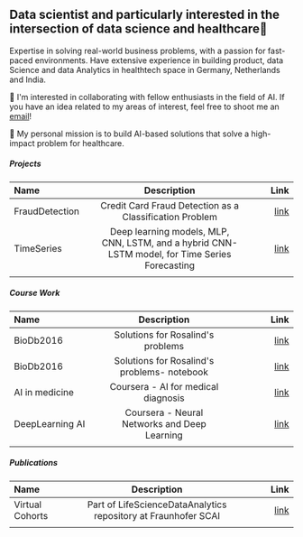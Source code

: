 ## Data scientist and particularly interested in the intersection of data science and healthcare👋

Expertise in solving real-world business problems, with a passion for fast-paced environments. Have extensive experience in building product, data Science and data Analytics in healthtech space in Germany, Netherlands and India.

👯 I'm interested in collaborating with fellow enthusiasts in the field of AI. If you have an idea related to my areas of interest, feel free to shoot me an [email](sahay.akrishta@gmail.com)!

💬 My personal mission is to build AI-based solutions that solve a high-impact problem for healthcare.

##### Projects

| Name      | Description | Link     |
| :---        |    :----:   |          ---: |
| FraudDetection      | Credit Card Fraud Detection as a Classification Problem       | [link](https://github.com/akrishta305/FraudDetection/blob/main/Credit_Card_Fraud_Detection_as_a_Classification_Problem.ipynb)   |
| TimeSeries  | Deep learning models, MLP, CNN, LSTM, and a hybrid CNN-LSTM model, for Time Series Forecasting | [link](https://github.com/akrishta305/TimeSeries)     |
| <img width=200/>   | <img width=400/>        | <img width=200/>     |


##### Course Work
| Name      | Description | Link     |
| :---        |    :----:   |          ---: |
|BioDb2016 | Solutions for Rosalind's problems |[link](https://github.com/akrishta305/BioDb2016-1) | 
|BioDb2016 | Solutions for Rosalind's problems- notebook |[link](https://github.com/akrishta305/BioDb2016)| 
|AI in medicine | Coursera - AI for medical diagnosis |[link](https://github.com/akrishta305/ai-for-medical-diagnosis)| 
|DeepLearning AI | Coursera - Neural Networks and Deep Learning |[link](https://github.com/akrishta/DeepLearning.AI)|
| <img width=200/>   | <img width=400/>        | <img width=200/>     |

##### Publications
| Name      | Description | Link     |
| :---        |    :----:   |          ---: |
|Virtual Cohorts | Part of LifeScienceDataAnalytics repository at Fraunhofer SCAI |[link](https://github.com/LifeScienceDataAnalytics/VirtualCohorts) |
| <img width=200/>   | <img width=400/>        | <img width=200/>     |

<!--
**akrishta305/akrishta305** is a ✨ _special_ ✨ repository because its `README.md` (this file) appears on your GitHub profile.

Here are some ideas to get you started:

- 🔭 I’m currently working on ...
- 🌱 I’m currently learning ...
- 👯 I'm interested in mentoring, coaching and collaborating with fellow enthusiasts in the field of AI. If you have an idea related to my areas of interest, feel free to shoot me an [email](sahay.akrishta@gmail.com)!
- 🤔 I’m looking for help with ...
- 💬 My personal mission is to build AI-based solutions that solve a high-impact problem for healthcare.
- 📫 How to reach me: ...
- 😄 Pronouns: ...
- ⚡ Fun fact: ...
-->
